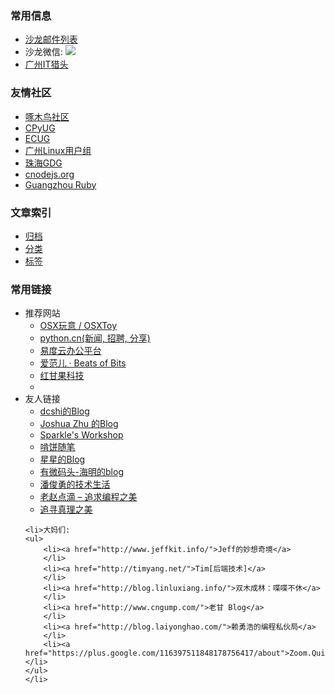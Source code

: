 <section class="lost-double fn-clear">
<article class="article article-first">
<h3>常用信息</h3>
<ul>
    <li><a href="http://groups.google.com/group/guangzhou-tech-party">沙龙邮件列表</a>
    </li>
    <li>沙龙微信: <img src="http://techparty-media.qiniudn.com/2013/04/qrcode_for_gh_4d92f5a32967_430-300x300.jpg"/>
    </li>
    <li><a href="http://gztechjobs.com/">广州IT猎头</a>
    </li>

</ul>

<h3>友情社区</h3>
<ul>
    <li><a href="http://woodpecker.org.cn/">啄木鸟社区</a>
    </li>
    <li><a href="http://wiki.woodpecker.org.cn/moin/CPUG">CPyUG</a>
    </li>
    <li><a href="http://ecug.org/">ECUG</a>
    </li>
    <li><a href="http://www.gzlug.org/">广州Linux用户组</a>
    </li>
    <li><a href="http://gplus.to/gdgzh">珠海GDG</a>
    </li>
    <li><a href="http://cnodejs.org/blog/">cnodejs.org</a>
    </li>
    <li><a href="http://www.gzruby.org/">Guangzhou Ruby</a>
    </li>
</ul>        

<h3>文章索引</h3>
<ul>
    <li><a href="/archives.html" ret="bootmark">归档</a>
        </li>
    <li><a href="/categories.html" ret="bootmark">分类</a>
        </li>
    <li><a href="/tags.html" ret="bootmark">标签</a>
        </li>
</ul>

</article>

<article class="article article-last">

<h3>常用链接</h3>
<ul>
    <li>推荐网站
    <ul>
        <li><a href="http://www.osxtoy.com/">OSX玩意 / OSXToy</a>
        </li>
        <li><a href="http://simple-is-better.com/">python.cn(新闻, 招聘, 分享)</a>
        </li>
        <li><a href="http://everydo.com/">易度云办公平台</a>
        </li>
        <li><a href="http://www.ifanr.com/">爱范儿 · Beats of Bits</a>
        </li>
        <li><a href="http://www.ganguo.hk/">红甘果科技</a>
        </li>
        <li>
    </ul>
    </li>
    <li>友人链接
    <ul>
        <li><a href="http://www.dcshi.com/">dcshi的Blog</a>
        </li>
        <li><a href="http://zhuzhaoyuan.com/">Joshua Zhu 的Blog</a>
        </li>
        <li><a href="http://weavesky.com/">Sparkle's Workshop</a>
        </li>
        <li><a href="http://kenbinzhang.qzone.qq.com/">啃饼随笔</a>
        </li>
        <li><a href="http://www.mikespook.com/">星星的Blog</a>
        </li>
        <li><a href="http://yinhm.appspot.com/">有微码头-海明的blog</a>
        </li>
        <li><a href="http://www.czug.org/blog/panjy/">潘俊勇的技术生活</a>
        </li>
        <li><a href="http://www.cnblogs.com/JeffreyZhao/">老赵点滴 – 追求编程之美</a>
        </li>
        <li><a href="http://blog.csdn.net/ccat">追寻真理之美</a>
        </li>
    </ul>
    </li>

    <li>大妈们:
    <ul>
        <li><a href="http://www.jeffkit.info/">Jeff的妙想奇境</a>
        </li>
        <li><a href="http://timyang.net/">Tim[后端技术]</a>
        </li>
        <li><a href="http://blog.linluxiang.info/">双木成林：喋喋不休</a>
        </li>
        <li><a href="http://www.cngump.com/">老甘 Blog</a>
        </li>
        <li><a href="http://blog.laiyonghao.com/">赖勇浩的编程私伙局</a>
        </li>
        <li><a href="https://plus.google.com/116397511848178756417/about">Zoom.Quiet</a></li>
    </ul>
    </li>
</ul>

</article>
</section>

